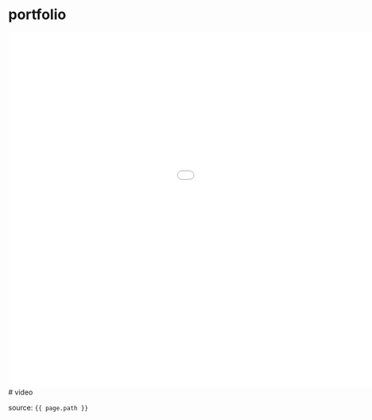 # portfolio
<iframe width="1280" height="715" src="lineage.mp4" title="YouTube video player" frameborder="0" allow="accelerometer; autoplay; clipboard-write; encrypted-media; gyroscope; picture-in-picture" allowfullscreen></iframe>
# video

source: `{{ page.path }}`
